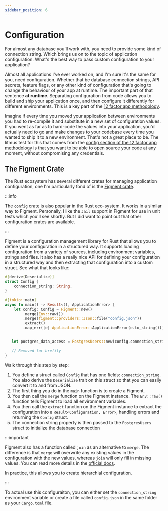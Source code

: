 ```yaml
---
sidebar_position: 6
---
```


# Configuration

For almost any database you'll work with, you need to provide some kind of connection string. Which brings us on to the topic of application configuration. What's the best way to pass custom configuration to your application?

Almost all applications I've ever worked on, and I'm sure it's the same for you, need configuration. Whether that be database connection strings, API secrets, feature flags, or any other kind of configuration that's going to change the behaviour of your app at runtime. The important part of that sentence __at runtime__. Separating configuration from code allows you to build and ship your application once, and then configure it differently for different environments. This is a key part of the [12 factor app methodology](https://12factor.net/).

Imagine if every time you moved your application between environments you had to re-compile it and substitute in a new set of configuration values. If you went as far as to hard-code the values into your application, you'd actually need to go and make changes to your codebase every time you wanted to ship it to a new environment. That's not a great place to be. The litmus test for this that comes from the [config section of the 12 factor app methodology](https://12factor.net/config) is that you want to be able to open source your code at any moment, without compromising any credentials.

## The Figment Crate

The Rust ecosystem has several different crates for managing application configuration, one I'm particularly fond of is the [Figment crate](https://github.com/SergioBenitez/Figment). 

:::info

The [`config`](https://github.com/rust-cli/config-rs/tree/main) crate is also popular in the Rust eco-system. It works in a similar way to Figment. Personally, I like the `Jail` support in Figment for use in unit tests which you'll see shortly. But I did want to point out that other configuration crates are available.

:::

Figment is a configuration management library for Rust that allows you to define your configuration in a structured way. It supports loading configuration from a variety of sources, including environment variables, strings and files. It also has a really nice API for defining your configuration in a structured way and then extracting that configuration into a custom struct. See what that looks like:

```rust showLineNumbers
#[derive(Deserialize)]
struct Config {
    connection_string: String,
}

#[tokio::main]
async fn main() -> Result<(), ApplicationError> {
    let config: Config = Figment::new()
        .merge(Env::raw())
        .merge(figment::providers::Json::file("config.json"))
        .extract()
        .map_err(|e| ApplicationError::ApplicationError(e.to_string()))?;


   let postgres_data_access = PostgresUsers::new(config.connection_string).await?;

   // Removed for brefity
}
```

Walk through this step by step:

1. You define a struct called `Config` that has one fields: `connection_string`. You also derive the `Deserialize` trait on this struct so that you can easily convert it to and from JSON.
2. The first thing you do in the `main` function is to create a Figment.
3. You then call the `merge` function on the Figment instance. The `Env::raw()` function tells Figment to load all environment variables.
4. You then call the `extract` function on the Figment instance to extract the configuration into a `Result<Configuration, Error>`, handling errors and returning the `Config` struct.
5. The connection string property is then passed to the `PostgresUsers` struct to initialize the database connection

:::important

Figment also has a function called `join` as an alternative to `merge`. The difference is that `merge` will overwrite any existing values in the configuration with the new values, whereas `join` will only fill in missing values. You can read more details in the [official docs](https://docs.rs/figment/latest/figment/struct.Figment.html#conflict-resolution).

In practice, this allows you to create hierarchial configuration.

:::

To actual use this configuraiton, you can either set the `connection_string` environment variable or create a file called `config.json` in the same folder as your `Cargo.toml` file.

